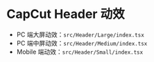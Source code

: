 # CapCut Header 动效

- PC 端大屏动效：`src/Header/Large/index.tsx`
- PC 端中屏动效：`src/Header/Medium/index.tsx`
- Mobile 端动效：`src/Header/Small/index.tsx`
